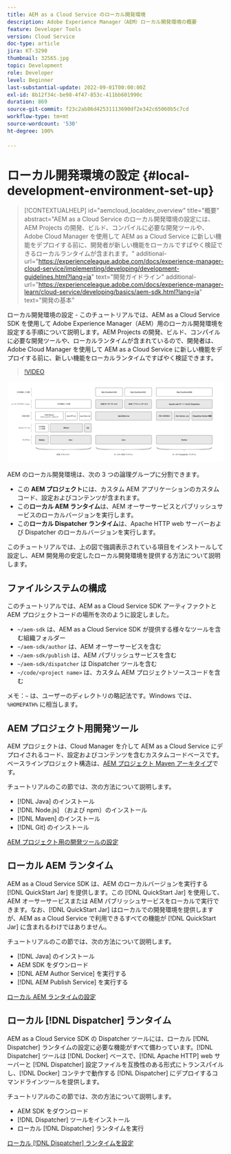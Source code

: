 ```yaml
---
title: AEM as a Cloud Service のローカル開発環境
description: Adobe Experience Manager（AEM）ローカル開発環境の概要
feature: Developer Tools
version: Cloud Service
doc-type: article
jira: KT-3290
thumbnail: 32565.jpg
topic: Development
role: Developer
level: Beginner
last-substantial-update: 2022-09-01T00:00:00Z
exl-id: 8b12f34c-be98-4f47-853c-411bb601990c
duration: 869
source-git-commit: f23c2ab86d42531113690df2e342c65060b5c7cd
workflow-type: tm+mt
source-wordcount: '530'
ht-degree: 100%

---
```


# ローカル開発環境の設定 {#local-development-environment-set-up}

>[!CONTEXTUALHELP]
>id="aemcloud_localdev_overview"
>title="概要"
>abstract="AEM as a Cloud Service のローカル開発環境の設定には、AEM Projects の開発、ビルド、コンパイルに必要な開発ツールや、Adobe Cloud Manager を使用して AEM as a Cloud Service に新しい機能をデプロイする前に、開発者が新しい機能をローカルですばやく検証できるローカルランタイムが含まれます。"
>additional-url="https://experienceleague.adobe.com/docs/experience-manager-cloud-service/implementing/developing/development-guidelines.html?lang=ja" text="開発ガイドライン"
>additional-url="https://experienceleague.adobe.com/docs/experience-manager-learn/cloud-service/developing/basics/aem-sdk.html?lang=ja" text="開発の基本"

ローカル開発環境の設定 - このチュートリアルでは、AEM as a Cloud Service SDK を使用して Adobe Experience Manager（AEM）用のローカル開発環境を設定する手順について説明します。AEM Projects の開発、ビルド、コンパイルに必要な開発ツールや、ローカルランタイムが含まれているので、開発者は、Adobe Cloud Manager を使用して AEM as a Cloud Service に新しい機能をデプロイする前に、新しい機能をローカルランタイムですばやく検証できます。

>[!VIDEO](https://video.tv.adobe.com/v/32565?quality=12&learn=on)

![AEM as a Cloud Service ローカル開発環境のテクノロジースタック](./assets/overview/aem-sdk-technology-stack.png)

AEM のローカル開発環境は、次の 3 つの論理グループに分割できます。

+ この __AEM プロジェクト__&#x200B;には、カスタム AEM アプリケーションのカスタムコード、設定およびコンテンツが含まれます。
+ この&#x200B;__ローカル AEM ランタイム__&#x200B;は、AEM オーサーサービスとパブリッシュサービスのローカルバージョンを実行します。
+ この&#x200B;__ローカル Dispatcher ランタイム__&#x200B;は、Apache HTTP web サーバーおよび Dispatcher のローカルバージョンを実行します。

このチュートリアルでは、上の図で強調表示されている項目をインストールして設定し、AEM 開発用の安定したローカル開発環境を提供する方法について説明します。

## ファイルシステムの構成

このチュートリアルでは、AEM as a Cloud Service SDK アーティファクトと AEM プロジェクトコードの場所を次のように設定しました。

+ `~/aem-sdk` は、AEM as a Cloud Service SDK が提供する様々なツールを含む組織フォルダー
+ `~/aem-sdk/author` は、AEM オーサーサービスを含む
+ `~/aem-sdk/publish` は、AEM パブリッシュサービスを含む
+ `~/aem-sdk/dispatcher` は Dispatcher ツールを含む
+ `~/code/<project name>` は、カスタム AEM プロジェクトソースコードを含む

メモ：`~` は、ユーザーのディレクトリの略記法です。Windows では、`%HOMEPATH%` に相当します。

## AEM プロジェクト用開発ツール

AEM プロジェクトは、Cloud Manager を介して AEM as a Cloud Service にデプロイされるコード、設定およびコンテンツを含むカスタムコードベースです。ベースラインプロジェクト構造は、[AEM プロジェクト Maven アーキタイプ](https://github.com/adobe/aem-project-archetype)です。

チュートリアルのこの節では、次の方法について説明します。

+ [!DNL Java] のインストール 
+ [!DNL Node.js] （および npm）のインストール
+ [!DNL Maven] のインストール 
+ [!DNL Git] のインストール 

[AEM プロジェクト用の開発ツールの設定](./development-tools.md)

## ローカル AEM ランタイム

AEM as a Cloud Service SDK は、AEM のローカルバージョンを実行する [!DNL QuickStart Jar] を提供します。この [!DNL QuickStart Jar] を使用して、AEM オーサーサービスまたは AEM パブリッシュサービスをローカルで実行できます。なお、[!DNL QuickStart Jar] はローカルでの開発環境を提供しますが、AEM as a Cloud Service で利用できるすべての機能が [!DNL QuickStart Jar] に含まれるわけではありません。

チュートリアルのこの節では、次の方法について説明します。

+ [!DNL Java] のインストール 
+ AEM SDK をダウンロード
+ [!DNL AEM Author Service] を実行する
+ [!DNL AEM Publish Service] を実行する

[ローカル AEM ランタイムの設定](./aem-runtime.md)

## ローカル [!DNL Dispatcher] ランタイム

AEM as a Cloud Service SDK の Dispatcher ツールには、ローカル [!DNL Dispatcher] ランタイムの設定に必要な機能がすべて備わっています。[!DNL Dispatcher] ツールは [!DNL Docker] ベースで、[!DNL Apache HTTP] web サーバーと [!DNL Dispatcher] 設定ファイルを互換性のある形式にトランスパイルし、[!DNL Docker] コンテナで動作する [!DNL Dispatcher] にデプロイするコマンドラインツールを提供します。

チュートリアルのこの節では、次の方法について説明します。

+ AEM SDK をダウンロード
+ [!DNL Dispatcher] ツールをインストール
+ ローカル [!DNL Dispatcher] ランタイムを実行

[ローカル  [!DNL Dispatcher]  ランタイムを設定](./dispatcher-tools.md)
